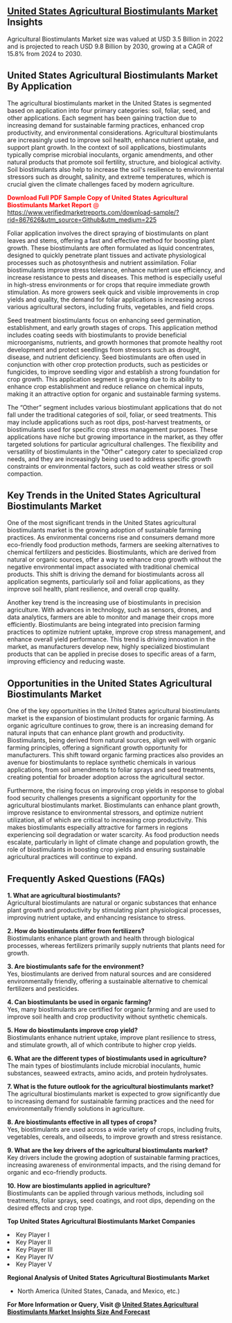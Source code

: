 <h2><a href="https://www.verifiedmarketreports.com/download-sample/?rid=867626&amp;utm_source=Github&amp;utm_medium=225" target="_blank">United States Agricultural Biostimulants Market</a> Insights</h2><p>Agricultural Biostimulants Market size was valued at USD 3.5 Billion in 2022 and is projected to reach USD 9.8 Billion by 2030, growing at a CAGR of 15.8% from 2024 to 2030.</p><p><h2>United States Agricultural Biostimulants Market By Application</h2> <p>The agricultural biostimulants market in the United States is segmented based on application into four primary categories: soil, foliar, seed, and other applications. Each segment has been gaining traction due to increasing demand for sustainable farming practices, enhanced crop productivity, and environmental considerations. Agricultural biostimulants are increasingly used to improve soil health, enhance nutrient uptake, and support plant growth. In the context of soil applications, biostimulants typically comprise microbial inoculants, organic amendments, and other natural products that promote soil fertility, structure, and biological activity. Soil biostimulants also help to increase the soil's resilience to environmental stressors such as drought, salinity, and extreme temperatures, which is crucial given the climate challenges faced by modern agriculture. <p><span class=""><span style="color: #ff0000;"><strong>Download Full PDF Sample Copy of United States Agricultural Biostimulants Market Report</strong> @ </span><a href="https://www.verifiedmarketreports.com/download-sample/?rid=867626&amp;utm_source=Github&amp;utm_medium=225" target="_blank">https://www.verifiedmarketreports.com/download-sample/?rid=867626&amp;utm_source=Github&amp;utm_medium=225</a></span></p> <p>Foliar application involves the direct spraying of biostimulants on plant leaves and stems, offering a fast and effective method for boosting plant growth. These biostimulants are often formulated as liquid concentrates, designed to quickly penetrate plant tissues and activate physiological processes such as photosynthesis and nutrient assimilation. Foliar biostimulants improve stress tolerance, enhance nutrient use efficiency, and increase resistance to pests and diseases. This method is especially useful in high-stress environments or for crops that require immediate growth stimulation. As more growers seek quick and visible improvements in crop yields and quality, the demand for foliar applications is increasing across various agricultural sectors, including fruits, vegetables, and field crops.</p> <p>Seed treatment biostimulants focus on enhancing seed germination, establishment, and early growth stages of crops. This application method includes coating seeds with biostimulants to provide beneficial microorganisms, nutrients, and growth hormones that promote healthy root development and protect seedlings from stressors such as drought, disease, and nutrient deficiency. Seed biostimulants are often used in conjunction with other crop protection products, such as pesticides or fungicides, to improve seedling vigor and establish a strong foundation for crop growth. This application segment is growing due to its ability to enhance crop establishment and reduce reliance on chemical inputs, making it an attractive option for organic and sustainable farming systems.</p> <p>The “Other” segment includes various biostimulant applications that do not fall under the traditional categories of soil, foliar, or seed treatments. This may include applications such as root dips, post-harvest treatments, or biostimulants used for specific crop stress management purposes. These applications have niche but growing importance in the market, as they offer targeted solutions for particular agricultural challenges. The flexibility and versatility of biostimulants in the "Other" category cater to specialized crop needs, and they are increasingly being used to address specific growth constraints or environmental factors, such as cold weather stress or soil compaction.</p> <h2>Key Trends in the United States Agricultural Biostimulants Market</h2> <p>One of the most significant trends in the United States agricultural biostimulants market is the growing adoption of sustainable farming practices. As environmental concerns rise and consumers demand more eco-friendly food production methods, farmers are seeking alternatives to chemical fertilizers and pesticides. Biostimulants, which are derived from natural or organic sources, offer a way to enhance crop growth without the negative environmental impact associated with traditional chemical products. This shift is driving the demand for biostimulants across all application segments, particularly soil and foliar applications, as they improve soil health, plant resilience, and overall crop quality.</p> <p>Another key trend is the increasing use of biostimulants in precision agriculture. With advances in technology, such as sensors, drones, and data analytics, farmers are able to monitor and manage their crops more efficiently. Biostimulants are being integrated into precision farming practices to optimize nutrient uptake, improve crop stress management, and enhance overall yield performance. This trend is driving innovation in the market, as manufacturers develop new, highly specialized biostimulant products that can be applied in precise doses to specific areas of a farm, improving efficiency and reducing waste.</p> <h2>Opportunities in the United States Agricultural Biostimulants Market</h2> <p>One of the key opportunities in the United States agricultural biostimulants market is the expansion of biostimulant products for organic farming. As organic agriculture continues to grow, there is an increasing demand for natural inputs that can enhance plant growth and productivity. Biostimulants, being derived from natural sources, align well with organic farming principles, offering a significant growth opportunity for manufacturers. This shift toward organic farming practices also provides an avenue for biostimulants to replace synthetic chemicals in various applications, from soil amendments to foliar sprays and seed treatments, creating potential for broader adoption across the agricultural sector.</p> <p>Furthermore, the rising focus on improving crop yields in response to global food security challenges presents a significant opportunity for the agricultural biostimulants market. Biostimulants can enhance plant growth, improve resistance to environmental stressors, and optimize nutrient utilization, all of which are critical to increasing crop productivity. This makes biostimulants especially attractive for farmers in regions experiencing soil degradation or water scarcity. As food production needs escalate, particularly in light of climate change and population growth, the role of biostimulants in boosting crop yields and ensuring sustainable agricultural practices will continue to expand.</p> <h2>Frequently Asked Questions (FAQs)</h2> <p><strong>1. What are agricultural biostimulants?</strong><br> Agricultural biostimulants are natural or organic substances that enhance plant growth and productivity by stimulating plant physiological processes, improving nutrient uptake, and enhancing resistance to stress.</p> <p><strong>2. How do biostimulants differ from fertilizers?</strong><br> Biostimulants enhance plant growth and health through biological processes, whereas fertilizers primarily supply nutrients that plants need for growth.</p> <p><strong>3. Are biostimulants safe for the environment?</strong><br> Yes, biostimulants are derived from natural sources and are considered environmentally friendly, offering a sustainable alternative to chemical fertilizers and pesticides.</p> <p><strong>4. Can biostimulants be used in organic farming?</strong><br> Yes, many biostimulants are certified for organic farming and are used to improve soil health and crop productivity without synthetic chemicals.</p> <p><strong>5. How do biostimulants improve crop yield?</strong><br> Biostimulants enhance nutrient uptake, improve plant resilience to stress, and stimulate growth, all of which contribute to higher crop yields.</p> <p><strong>6. What are the different types of biostimulants used in agriculture?</strong><br> The main types of biostimulants include microbial inoculants, humic substances, seaweed extracts, amino acids, and protein hydrolysates.</p> <p><strong>7. What is the future outlook for the agricultural biostimulants market?</strong><br> The agricultural biostimulants market is expected to grow significantly due to increasing demand for sustainable farming practices and the need for environmentally friendly solutions in agriculture.</p> <p><strong>8. Are biostimulants effective in all types of crops?</strong><br> Yes, biostimulants are used across a wide variety of crops, including fruits, vegetables, cereals, and oilseeds, to improve growth and stress resistance.</p> <p><strong>9. What are the key drivers of the agricultural biostimulants market?</strong><br> Key drivers include the growing adoption of sustainable farming practices, increasing awareness of environmental impacts, and the rising demand for organic and eco-friendly products.</p> <p><strong>10. How are biostimulants applied in agriculture?</strong><br> Biostimulants can be applied through various methods, including soil treatments, foliar sprays, seed coatings, and root dips, depending on the desired effects and crop type.</p> </p><p><strong>Top United States Agricultural Biostimulants Market Companies</strong></p><div data-test-id=""><p><li>Key Player I</li><li> Key Player II</li><li> Key Player III</li><li> Key Player IV</li><li> Key Player V</li></p><div><strong>Regional Analysis of&nbsp;United States Agricultural Biostimulants Market</strong></div><ul><li dir="ltr"><p dir="ltr">North America&nbsp;(United States, Canada, and Mexico, etc.)</p></li></ul><p><strong>For More Information or Query, Visit @&nbsp;</strong><strong><a href="https://www.verifiedmarketreports.com/product/agricultural-biostimulants-market/?utm_source=Github&amp;utm_medium=225" target="_blank">United States Agricultural Biostimulants Market Insights Size And Forecast</a></strong></p></div>
